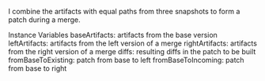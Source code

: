I combine the artifacts with equal paths from three snapshots to form a patch during a merge.

Instance Variables
	baseArtifacts:		<Dictionary> artifacts from the base version
	leftArtifacts:		<Dictionary> artifacts from the left version of a merge
	rightArtifacts:		<Dictionary> artifacts from the right version of a merge
	diffs:		<Dictionary> resulting diffs in the patch to be built
	fromBaseToExisting:		<SquotPatch> patch from base to left
	fromBaseToIncoming:		<SquotPatch> patch from base to right
